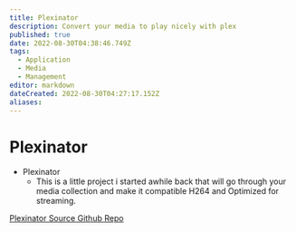 ```yaml
---
title: Plexinator
description: Convert your media to play nicely with plex
published: true
date: 2022-08-30T04:38:46.749Z
tags:
  - Application
  - Media
  - Management
editor: markdown
dateCreated: 2022-08-30T04:27:17.152Z
aliases:
---
```

# Plexinator

- Plexinator
	- This is a little project i started awhile back that will go through your media collection and make it compatible H264 and Optimized for streaming.

[Plexinator Source Github Repo](https://github.com/CommsTech/Plexinator)
